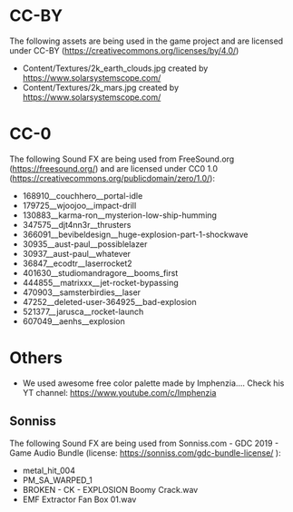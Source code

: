 # CC-BY

The following assets are being used in the game project and are licensed under CC-BY (https://creativecommons.org/licenses/by/4.0/) 
- Content/Textures/2k_earth_clouds.jpg created by https://www.solarsystemscope.com/
- Content/Textures/2k_mars.jpg  created by https://www.solarsystemscope.com/

# CC-0
The following Sound FX are being used from FreeSound.org (https://freesound.org/) and are licensed under CC0 1.0 (https://creativecommons.org/publicdomain/zero/1.0/):
- 168910__couchhero__portal-idle
- 179725__wjoojoo__impact-drill
- 130883__karma-ron__mysterion-low-ship-humming
- 347575__djt4nn3r__thrusters
- 366091__bevibeldesign__huge-explosion-part-1-shockwave
- 30935__aust-paul__possiblelazer
- 30937__aust-paul__whatever
- 36847__ecodtr__laserrocket2
- 401630__studiomandragore__booms_first
- 444855__matrixxx__jet-rocket-bypassing
- 470903__samsterbirdies__laser
- 47252__deleted-user-364925__bad-explosion
- 521377__jarusca__rocket-launch
- 607049__aenhs__explosion

# Others

- We used awesome free color palette made by Imphenzia.... Check his YT channel: https://www.youtube.com/c/Imphenzia

## Sonniss
The following Sound FX are being used from Sonniss.com - GDC 2019 - Game Audio Bundle (license: https://sonniss.com/gdc-bundle-license/ ):
- metal_hit_004
- PM_SA_WARPED_1
- BROKEN - CK - EXPLOSION Boomy Crack.wav
- EMF Extractor Fan Box 01.wav
